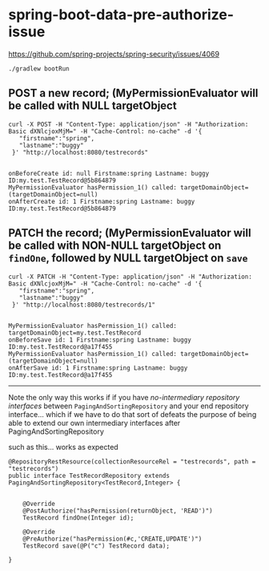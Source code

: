 # spring-boot-data-pre-authorize-issue

https://github.com/spring-projects/spring-security/issues/4069

```
./gradlew bootRun
```


## POST a new record; (MyPermissionEvaluator will be called with NULL targetObject

```
curl -X POST -H "Content-Type: application/json" -H "Authorization: Basic dXNlcjoxMjM=" -H "Cache-Control: no-cache" -d '{
   "firstname":"spring",
   "lastname":"buggy"
 }' "http://localhost:8080/testrecords"
 
```

```
onBeforeCreate id: null Firstname:spring Lastname: buggy ID:my.test.TestRecord@5b864879
MyPermissionEvaluator hasPermission_1() called: targetDomainObject=(targetDomainObject=null)
onAfterCreate id: 1 Firstname:spring Lastname: buggy ID:my.test.TestRecord@5b864879
```


## PATCH the record; (MyPermissionEvaluator will be called with NON-NULL targetObject on `findOne`, followed by NULL targetObject on `save`

```
curl -X PATCH -H "Content-Type: application/json" -H "Authorization: Basic dXNlcjoxMjM=" -H "Cache-Control: no-cache" -d '{
   "firstname":"spring",
   "lastname":"buggy"
 }' "http://localhost:8080/testrecords/1"
 
```

```
MyPermissionEvaluator hasPermission_1() called: targetDomainObject=my.test.TestRecord
onBeforeSave id: 1 Firstname:spring Lastname: buggy ID:my.test.TestRecord@a17f455
MyPermissionEvaluator hasPermission_1() called: targetDomainObject=(targetDomainObject=null)
onAfterSave id: 1 Firstname:spring Lastname: buggy ID:my.test.TestRecord@a17f455
```

----------

Note the only way this works if if you have *no-intermediary repository interfaces* between `PagingAndSortingRepository` and your end repository interface... which if we have to do that sort of defeats the purpose of being able to extend our own intermediary interfaces after PagingAndSortingRepository

such as this... works as expected

```
@RepositoryRestResource(collectionResourceRel = "testrecords", path = "testrecords")
public interface TestRecordRepository extends PagingAndSortingRepository<TestRecord,Integer> {


    @Override
    @PostAuthorize("hasPermission(returnObject, 'READ')")
    TestRecord findOne(Integer id);

	@Override
	@PreAuthorize("hasPermission(#c,'CREATE,UPDATE')")
	TestRecord save(@P("c") TestRecord data);
	
}
```

